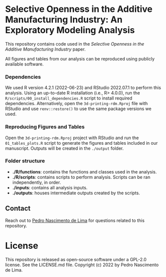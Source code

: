 
# Selective Openness in the Additive Manufacturing Industry: An Exploratory Modeling Analysis

This repository contains code used in the *Selective Openness in the Additive Manufacturing Industry* paper.

All figures and tables from our analysis can be reproduced using publicly available software.

### Dependencies

We used R version 4.2.1 (2022-06-23) and RStudio 2022.07.1 to perform this analysis. Using an up-to-date R installation (i.e., R> 4.0.0), run the `R/scripts/00_install_dependencies.R` script to install required dependencies. Alternatively, open the `3d-printing-rdm.Rproj` file with RStudio and use `renv::restore()` to use the same package versions we used. 

### Reproducing Figures and Tables

Open the `3d-printing-rdm.Rproj` project with RStudio and run the `01_tables_plots.R` script to generate the figures and tables included in our manuscript. Outputs will be created in the `./output` folder.

### Folder structure

- **./R/functions**: contains the functions and classes used in the analysis.
- **./R/scripts**: contains scripts to perform analysis. Scripts can be ran independently, in order.
- **./inputs**: contains all analysis inputs.
- **./outputs**: houses intermediate outputs created by the scripts.

## Contact

Reach out to [Pedro Nascimento de Lima](https://www.pedrodelima.com) for questions related to this repository.

# License

This repository is released as open-source software under a GPL-2.0 license. See the LICENSE.md file. Copyright (c) 2022 by Pedro Nascimento de Lima.
